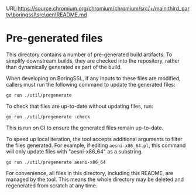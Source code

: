 URL:https://source.chromium.org/chromium/chromium/src/+/main:third_party\boringssl\src\gen\README.md
# Pre-generated files

This directory contains a number of pre-generated build artifacts. To simplify
downstream builds, they are checked into the repository, rather than dynamically
generated as part of the build.

When developing on BoringSSL, if any inputs to these files are modified, callers
must run the following command to update the generated files:

    go run ./util/pregenerate

To check that files are up-to-date without updating files, run:

    go run ./util/pregenerate -check

This is run on CI to ensure the generated files remain up-to-date.

To speed up local iteration, the tool accepts additional arguments to filter the
files generated. For example, if editing `aesni-x86_64.pl`, this
command will only update files with "aesni-x86_64" as a substring.

    go run ./util/pregenerate aesni-x86_64

For convenience, all files in this directory, including this README, are managed
by the tool. This means the whole directory may be deleted and regenerated from
scratch at any time.
